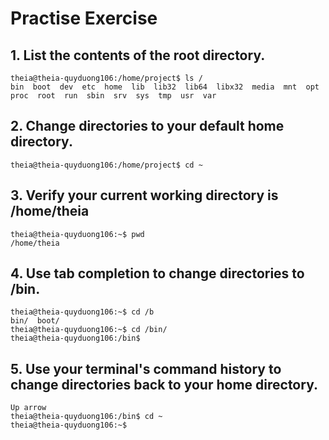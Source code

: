 # Practise Exercise

## 1.  List the contents of the root directory.
```
theia@theia-quyduong106:/home/project$ ls /
bin  boot  dev  etc  home  lib  lib32  lib64  libx32  media  mnt  opt  proc  root  run  sbin  srv  sys  tmp  usr  var
```

## 2.  Change directories to your default home directory.
```
theia@theia-quyduong106:/home/project$ cd ~
```

## 3.  Verify your current working directory is /home/theia
```
theia@theia-quyduong106:~$ pwd
/home/theia
```

## 4. Use tab completion to change directories to /bin.
```
theia@theia-quyduong106:~$ cd /b
bin/  boot/ 
theia@theia-quyduong106:~$ cd /bin/
theia@theia-quyduong106:/bin$ 
```

## 5. Use your terminal's command history to change directories back to your home directory.
```
Up arrow 
theia@theia-quyduong106:/bin$ cd ~
theia@theia-quyduong106:~$ 
```
